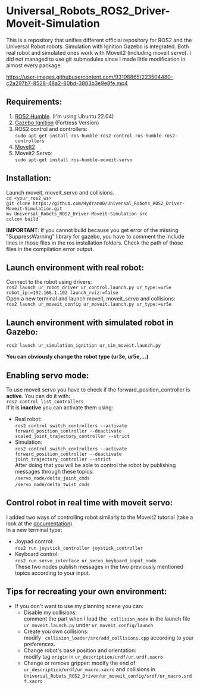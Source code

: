 # Universal_Robots_ROS2_Driver-Moveit-Simulation
This is a repository that unifies different official repository for ROS2 and the Universal Robot robots. Simulation with Ignition Gazebo is integrated. Both real robot and simulated ones work with Moveit2 (including moveit servo). I did not managed to use git submodules since I made little modification in almost every package.


https://user-images.githubusercontent.com/93198865/223504480-c2a297b7-8528-48a2-80bd-3883b3e9e8fe.mp4


## Requirements:

1. [ROS2 Humble](https://docs.ros.org/en/humble/index.html). (I'm using Ubuntu 22.04) 
2. [Gazebo Ignition](https://gazebosim.org/docs) (Fortress Version)
3. ROS2 control and controllers:  
    ``sudo apt-get install ros-humble-ros2-control ros-humble-ros2-controllers``
4. [MoveIt2](https://moveit.ros.org/install-moveit2/binary/)
5. Moveit2 Servo:  
    ``sudo apt-get install ros-humble-moveit-servo``


## Installation:
Launch moveit, moveit_servo and collisions.   
``cd <your_ros2_ws>``    
``git clone https://github.com/Hydran00/Universal_Robots_ROS2_Driver-Moveit-Simulation.git``  
``mv Universal_Robots_ROS2_Driver-Moveit-Simulation src``  
``colcon build``

**IMPORTANT**: If you cannot build because you get error of the missing "SuppressWarning" library for gazebo, you have to comment the include lines in those files in the ros installation folders. Check the path of those files in the compilation error output.  

## Launch environment with real robot: 
Connect to the robot using drivers:  
``ros2 launch ur_robot_driver ur_control.launch.py ur_type:=ur5e robot_ip:=192.168.1.102 launch_rviz:=false``  
Open a new terminal and launch moveit, moveit_servo and collisions:  
``ros2 launch ur_moveit_config ur_moveit.launch.py ur_type:=ur5e``

## Launch environment with simulated robot in Gazebo:  
``ros2 launch ur_simulation_ignition ur_sim_moveit.launch.py``

**You can obviously change the robot type (ur3e, ur5e,...)**

## Enabling servo mode:
To use moveit servo you have to check if the forward_position_controller is **active**. You can do it with:  
``ros2 control list_controllers``  
If it is **inactive** you can activate them using:
  - Real robot:  
``ros2 control switch_controllers --activate forward_position_controller --deactivate scaled_joint_trajectory_controller --strict``
  - Simulation:  
``ros2 control switch_controllers --activate forward_position_controller --deactivate joint_trajectory_controller --strict``  
After doing that you will be able to control the robot by publishing messages through these topics:  
``/servo_node/delta_joint_cmds``   
``/servo_node/delta_twist_cmds``  

## Control robot in real time with moveit servo:
I added two ways of controlling robot similarly to the Moveit2 tutorial (take a look at the [documentation](https://moveit.picknik.ai/humble/doc/examples/realtime_servo/realtime_servo_tutorial.html?highlight=servo)).  
In a new terminal type:  
- Joypad control:  
  ``ros2 run joystick_controller joystick_controller``  
- Keyboard control:  
  ``ros2 run servo_interface ur_servo_keyboard_input_node``  
These two nodes publish messages in the two previously mentioned topics according to your input.
## Tips for recreating your own environment:
- If you don't want to use my planning scene you can:
  - Disable my collisions:  
  comment the part when I load the `` collision_node``  in the launch file `` ur_moveit.launch.py``  under ``ur_moveit_config/launch`` 
  - Create you own collisions:  
  modify `` collision_loader/src/add_collisions.cpp``  according to your preferences.
  - Change robot's base position and orientation:  
   modify tag ``origin`` in ``ur_description/urdf/ur.urdf.xacro`` 
  - Change or remove gripper:
  modify the end of ``ur_description/urdf/ur_macro.xacro`` and collisions in ``Universal_Robots_ROS2_Driver/ur_moveit_config/srdf/ur_macro.srdf.xacro``




